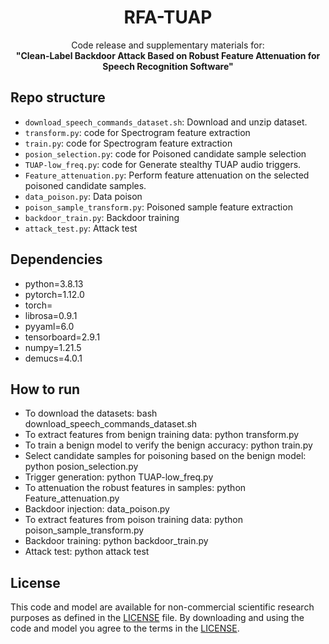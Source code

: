 
<h1 align="center">RFA-TUAP</h1>



<p align="center">
Code release and supplementary materials for:</br>
  <b>"Clean-Label Backdoor Attack Based on Robust Feature Attenuation for Speech Recognition Software"</b></br>
  </p>

## Repo structure
- `download_speech_commands_dataset.sh`: Download and unzip dataset.
- `transform.py`: code for Spectrogram feature extraction
- `train.py`: code for Spectrogram feature extraction
- `posion_selection.py`: code for Poisoned candidate sample selection
- `TUAP-low_freq.py`: code for Generate stealthy TUAP audio triggers.
- `Feature_attenuation.py`: Perform feature attenuation on the selected poisoned candidate samples.
- `data_poison.py`: Data poison
- `poison_sample_transform.py`: Poisoned sample feature extraction
- `backdoor_train.py`: Backdoor training
- `attack_test.py`: Attack test
 
## Dependencies
- python=3.8.13
- pytorch=1.12.0
- torch=
- librosa=0.9.1
- pyyaml=6.0
- tensorboard=2.9.1
- numpy=1.21.5
- demucs=4.0.1




## How to run
- To download the datasets: bash download_speech_commands_dataset.sh
- To extract features from benign training data: python transform.py
- To train a benign model to verify the benign accuracy: python train.py
- Select candidate samples for poisoning based on the benign model: python posion_selection.py
- Trigger generation: python TUAP-low_freq.py
- To attenuation the robust features in samples: python Feature_attenuation.py
- Backdoor injection: data_poison.py
- To extract features from poison training data: python poison_sample_transform.py
- Backdoor training: python backdoor_train.py
- Attack test: python attack test





## License
This code and model are available for non-commercial scientific research purposes as defined in the [LICENSE](LICENSE) file. By downloading and using the code and model you agree to the terms in the [LICENSE](LICENSE).
